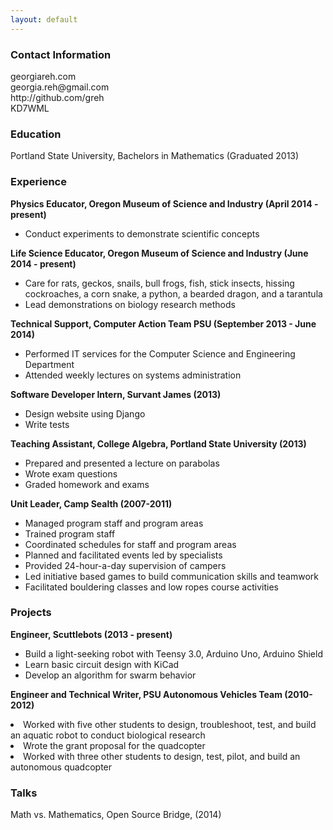 ```yaml
---
layout: default
---
```


<h3>Contact Information</h3>

<p>georgiareh.com <br />
georgia.reh@gmail.com <br />
http://github.com/greh <br />
KD7WML </p>

<h3>Education</h3>

<p>Portland State University, Bachelors in Mathematics (Graduated 2013)</p>

<h3>Experience</h3>

<p><strong>Physics Educator, Oregon Museum of Science and Industry (April 2014 - present)</strong> <br />
<ul>
<li>Conduct experiments to demonstrate scientific concepts </li>
</ul>
<p><strong>Life Science Educator, Oregon Museum of Science and Industry (June 2014 - present)</strong> <br />
<ul>
<li>Care for rats, geckos, snails, bull frogs, fish, stick insects, hissing cockroaches, a corn snake, a python, a bearded dragon, and a tarantula</li>
<li>Lead demonstrations on biology research methods </li>
</ul>
<p><strong>Technical Support, Computer Action Team PSU (September 2013 - June 2014)</strong> <br />
<ul>
<li>Performed IT services for the Computer Science and Engineering Department </li>
<li>Attended weekly lectures on systems administration </li>
</ul>
<p><strong>Software Developer Intern, Survant James (2013)</strong> <br />
<ul>
<li>Design website using Django</li>
<li>Write tests</li>
</ul>
<p><strong>Teaching Assistant, College Algebra, Portland State University (2013)</strong> <br />
<ul>
<li>Prepared and presented a lecture on parabolas </li>
<li>Wrote exam questions </li>
<li>Graded homework and exams </li>
</ul>
<p><strong>Unit Leader, Camp Sealth (2007-2011)</strong> <br />
<ul>
<li>Managed program staff and program areas </li>
<li>Trained program staff </li>
<li>Coordinated schedules for staff and program areas </li>
<li>Planned and facilitated events led by specialists </li>
<li>Provided 24-hour-a-day supervision of campers </li>
<li>Led initiative based games to build communication skills and teamwork </li>
<li>Facilitated bouldering classes and low ropes course activities </li>
</ul>
</p>

<h3>Projects</h3>

<p><strong>Engineer, Scuttlebots (2013 - present)</strong> <br />
<ul>
<li>Build a light-seeking robot with Teensy 3.0, Arduino Uno, Arduino Shield </li>
<li>Learn basic circuit design with KiCad </li>
<li>Develop an algorithm for swarm behavior </li>
</ul>
<p><strong>Engineer and Technical Writer, PSU Autonomous Vehicles Team (2010-2012)</strong> <br />
</ul>
<li>Worked with five other students to design, troubleshoot, test, and build an aquatic robot to conduct biological research </li>
<li>Wrote the grant proposal for the quadcopter </li>
<li>Worked with three other students to design, test, pilot, and build an autonomous quadcopter </li>
</ul>
</p>

<h3>Talks</h3>

<p>Math vs. Mathematics, Open Source Bridge, (2014) <br /> </p>

